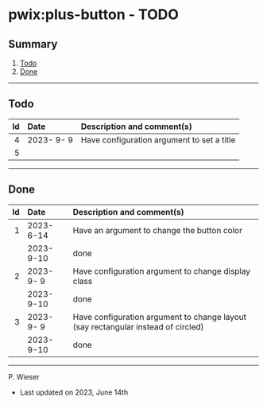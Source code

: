 # pwix:plus-button - TODO

## Summary

1. [Todo](#todo)
2. [Done](#done)

---
## Todo

|   Id | Date       | Description and comment(s) |
| ---: | :---       | :---                       |
|    4 | 2023- 9- 9 | Have configuration argument to set a title |
|    5 |  |  |

---
## Done

|   Id | Date       | Description and comment(s) |
| ---: | :---       | :---                       |
|    1 | 2023- 6-14 | Have an argument to change the button color |
|      | 2023- 9-10 | done |
|    2 | 2023- 9- 9 | Have configuration argument to change display class |
|      | 2023- 9-10 | done |
|    3 | 2023- 9- 9 | Have configuration argument to change layout (say rectangular instead of circled) |
|      | 2023- 9-10 | done |

---
P. Wieser
- Last updated on 2023, June 14th
